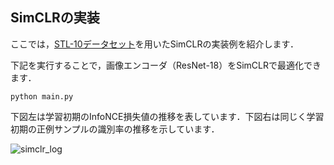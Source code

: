 ## SimCLRの実装

ここでは，[STL-10データセット](https://cs.stanford.edu/~acoates/stl10/)を用いたSimCLRの実装例を紹介します．

下記を実行することで，画像エンコーダ（ResNet-18）をSimCLRで最適化できます．

```
python main.py
```

下図左は学習初期のInfoNCE損失値の推移を表しています．下図右は同じく学習初期の正例サンプルの識別率の推移を示しています．

![simclr_log](https://github.com/sg-nm/image-recognition/assets/17783053/139c1abd-71a2-46df-b837-dca3d77f256d)
